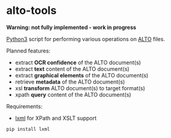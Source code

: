 # alto-tools

**Warning: not fully implemented - work in progress**

[Python3](https://www.python.org/) script for performing various operations on [ALTO](http://www.loc.gov/standards/alto/) files.

Planned features:

* extract **OCR confidence** of the ALTO document(s)
* extract **text** content of the ALTO document(s)
* extract **graphical elements** of the ALTO document(s)
* retrieve **metadata** of the ALTO document(s)
* xsl **transform** ALTO document(s) to target format(s)
* xpath **query** content of the ALTO document(s)

Requirements:

* [lxml](http://lxml.de/) for XPath and XSLT support
```
pip install lxml
```